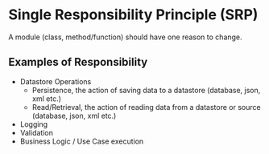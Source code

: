 # Single Responsibility Principle (SRP)
A module (class, method/function) should have one reason to change.

## Examples of Responsibility

- Datastore Operations
  - Persistence, the action of saving data to a datastore (database, json, xml etc.)
  - Read/Retrieval, the action of reading data from a datastore or source (database, json, xml etc.)
- Logging
- Validation
- Business Logic / Use Case execution 

